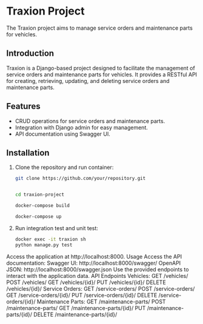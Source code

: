 # Traxion Project

The Traxion project aims to manage service orders and maintenance parts for vehicles.

## Introduction

Traxion is a Django-based project designed to facilitate the management of service orders and maintenance parts for vehicles. It provides a RESTful API for creating, retrieving, updating, and deleting service orders and maintenance parts.

## Features

- CRUD operations for service orders and maintenance parts.
- Integration with Django admin for easy management.
- API documentation using Swagger UI.

## Installation

1. Clone the repository and run container:

   ```bash
   git clone https://github.com/your/repository.git


   cd traxion-project

   docker-compose build

   docker-compose up

   ```

2. Run integration test and unit test:

   ```bash
   docker exec -it traxion sh
   python manage.py test

   ```
Access the application at http://localhost:8000.
Usage
Access the API documentation:
Swagger UI: http://localhost:8000/swagger/
OpenAPI JSON: http://localhost:8000/swagger.json
Use the provided endpoints to interact with the application data.
API Endpoints
Vehicles:
	GET /vehicles/
	POST /vehicles/
	GET /vehicles/{id}/
	PUT /vehicles/{id}/
	DELETE /vehicles/{id}/
Service Orders:
	GET /service-orders/
	POST /service-orders/
	GET /service-orders/{id}/
	PUT /service-orders/{id}/
	DELETE /service-orders/{id}/
Maintenance Parts:
	GET /maintenance-parts/
	POST /maintenance-parts/
	GET /maintenance-parts/{id}/
	PUT /maintenance-parts/{id}/
	DELETE /maintenance-parts/{id}/